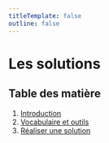 ```yaml
---
titleTemplate: false
outline: false
---
```


# Les solutions

## Table des matière

1. [Introduction](introduction.md)
2. [Vocabulaire et outils](vocabulaire.md)
3. [Réaliser une solution](realisation.md)
